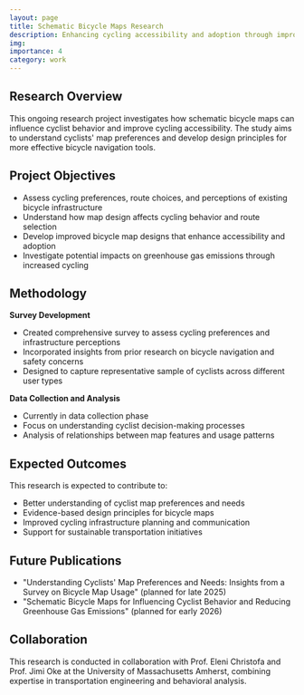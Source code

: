 ```yaml
---
layout: page
title: Schematic Bicycle Maps Research
description: Enhancing cycling accessibility and adoption through improved map design
img:
importance: 4
category: work
---
```


## Research Overview

This ongoing research project investigates how schematic bicycle maps can influence cyclist behavior and improve cycling accessibility. The study aims to understand cyclists' map preferences and develop design principles for more effective bicycle navigation tools.

## Project Objectives

- Assess cycling preferences, route choices, and perceptions of existing bicycle infrastructure
- Understand how map design affects cycling behavior and route selection
- Develop improved bicycle map designs that enhance accessibility and adoption
- Investigate potential impacts on greenhouse gas emissions through increased cycling

## Methodology

**Survey Development**
- Created comprehensive survey to assess cycling preferences and infrastructure perceptions
- Incorporated insights from prior research on bicycle navigation and safety concerns
- Designed to capture representative sample of cyclists across different user types

**Data Collection and Analysis**
- Currently in data collection phase
- Focus on understanding cyclist decision-making processes
- Analysis of relationships between map features and usage patterns

## Expected Outcomes

This research is expected to contribute to:
- Better understanding of cyclist map preferences and needs
- Evidence-based design principles for bicycle maps
- Improved cycling infrastructure planning and communication
- Support for sustainable transportation initiatives

## Future Publications

- "Understanding Cyclists' Map Preferences and Needs: Insights from a Survey on Bicycle Map Usage" (planned for late 2025)
- "Schematic Bicycle Maps for Influencing Cyclist Behavior and Reducing Greenhouse Gas Emissions" (planned for early 2026)

## Collaboration

This research is conducted in collaboration with Prof. Eleni Christofa and Prof. Jimi Oke at the University of Massachusetts Amherst, combining expertise in transportation engineering and behavioral analysis.